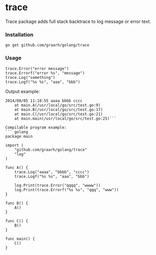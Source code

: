 trace
======

Trace package adds full stack backtrace to log message or error text.

### Installation
    go get github.com/graarh/golang/trace

### Usage
``` golang
trace.Error("error message")
trace.Errorf("error %s", "message")
trace.Log("something")
trace.Logf("%s %s", "aaa", "bbb")
```

Output example:
```
2014/08/05 11:18:55 aaaa bbbb cccc
	at main.A(/usr/local/go/src/test.go:9)
	at main.B(/usr/local/go/src/test.go:17)
	at main.C(/usr/local/go/src/test.go:21)
	at main.main(/usr/local/go/src/test.go:25)```

Compilable program example:
``` golang
package main

import (
	"github.com/graarh/golang/trace"
	"log"
)

func A() {
	trace.Log("aaaa", "bbbb", "cccc")
	trace.Logf("%s %s", "aaa", "bbb")

	log.Print(trace.Error("qqqq", "wwww"))
	log.Print(trace.Errorf("%s %s", "qqq", "www"))
}

func B() {
	A()
}

func C() {
	B()
}

func main() {
	C()
}
```
